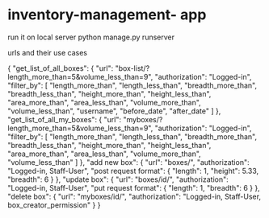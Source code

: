 # inventory-management- app

run it on local server
python manage.py runserver

urls and their use cases

{
    "get_list_of_all_boxes": {
        "url": "box-list/?length_more_than=5&volume_less_than=9",
        "authorization": "Logged-in",
        "filter_by": [
            "length_more_than",
            "length_less_than",
            "breadth_more_than",
            "breadth_less_than",
            "height_more_than",
            "height_less_than",
            "area_more_than",
            "area_less_than",
            "volume_more_than",
            "volume_less_than",
            "username",
            "before_date",
            "after_date"
        ]
    },
    "get_list_of_all_my_boxes": {
        "url": "myboxes/?length_more_than=5&volume_less_than=9",
        "authorization": "Logged-in",
        "filter_by": [
            "length_more_than",
            "length_less_than",
            "breadth_more_than",
            "breadth_less_than",
            "height_more_than",
            "height_less_than",
            "area_more_than",
            "area_less_than",
            "volume_more_than",
            "volume_less_than"
        ]
    },
    "add new box": {
        "url": "boxes/",
        "authorization": "Logged-in, Staff-User",
        "post request format": {
            "length": 1,
            "height": 5.33,
            "breadth": 6
        }
    },
    "update box": {
        "url": "boxes/id/",
        "authorization": "Logged-in, Staff-User",
        "put request format": {
            "length": 1,
            "breadth": 6
        }
    },
    "delete box": {
        "url": "myboxes/id/",
        "authorization": "Logged-in, Staff-User, box_creator_permission"
    }
}
